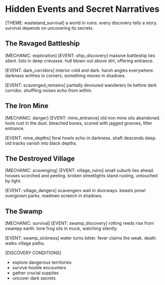 # Hidden Events and Secret Narratives

[THEME: wasteland_survival]
a world in ruins. every discovery tells a story.
survival depends on uncovering its secrets.

## The Ravaged Battleship
[MECHANIC: exploration]
[EVENT: ship_discovery]
massive battleship lies silent. lists in deep crevasse.
hull blown out above dirt, offering entrance.

[EVENT: dark_corridors]
interior cold and dark. harsh angles everywhere.
darkness writhes in corners, something moves in shadows.

[EVENT: scavenged_remains]
partially devoured wanderers lie before dark corridor.
shuffling noises echo from within.

## The Iron Mine
[MECHANIC: danger]
[EVENT: mine_entrance]
old iron mine sits abandoned. tools rust in the dust.
bleached bones, scored with jagged grooves, litter entrance.

[EVENT: mine_depths]
feral howls echo in darkness. shaft descends deep.
old tracks vanish into black depths.

## The Destroyed Village
[MECHANIC: scavenging]
[EVENT: village_ruins]
small suburb lies ahead. houses scorched and peeling.
broken streetlights stand rusting, untouched by light.

[EVENT: village_dangers]
scavengers wait in doorways. beasts prowl overgrown parks.
madmen screech in shadows.

## The Swamp
[MECHANIC: survival]
[EVENT: swamp_discovery]
rotting reeds rise from swampy earth.
lone frog sits in muck, watching silently.

[EVENT: swamp_sickness]
water turns bitter. fever claims the weak.
death walks village paths.

[DISCOVERY CONDITIONS]
- explore dangerous territories
- survive hostile encounters
- gather crucial supplies
- uncover dark secrets 